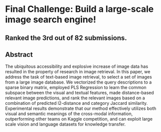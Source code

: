 # Final Challenge: Build a large-scale image search engine!

## Ranked the 3rd out of 82 submissions.

## Abstract

The ubiquitous accessibility and explosive increase of image data has resulted in the property of research in image retrieval. In this paper, we address the task of text-based image retrieval, to select a set of images from a large image database. We vectorized the query descriptions to a sparse binary matrix, employed PLS Regression to learn the common subspace between the visual and textual features, made distance-based relevant image predictions, and rank the relevant images based on a combination of predicted l2-distance and category Jaccard similarity. Experimental results demonstrate that our method effectively utilizes both visual and semantic meanings of the cross-modal information, outperforming other teams on Kaggle competition, and can exploit large scale vision and language datasets for knowledge transfer.

